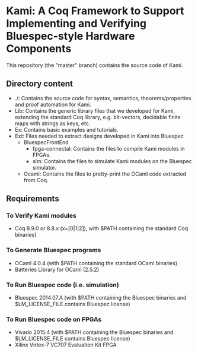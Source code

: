 Kami: A Coq Framework to Support Implementing and Verifying Bluespec-style Hardware Components
==============================================================================================

This repository (the "master" branch) contains the source code of Kami.

Directory content
-----------------

- ./: Contains the source code for syntax, semantics, theorems/properties and
  proof automation for Kami.
- Lib: Contains the generic library files that we developed for Kami, extending
  the standard Coq library, e.g. bit-vectors, decidable finite maps with strings
  as keys, etc.
- Ex: Contains basic examples and tutorials.
- Ext: Files needed to extract designs developed in Kami into Bluespec
  + BluespecFrontEnd
    * fpga-connectal: Contains the files to compile Kami modules in FPGAs.
    * sim: Contains the files to simulate Kami modules on the Bluespec simulator.
  + Ocaml: Contains the files to pretty-print the OCaml code extracted from Coq.

Requirements
------------

### To Verify Kami modules
- Coq 8.9.0 or 8.8.x (x=[0|1|2]), with $PATH containing the standard Coq binaries)

### To Generate Bluespec programs
- OCaml 4.0.4 (with $PATH containing the standard OCaml binaries)
- Batteries Library for OCaml (2.5.2)

### To Run Bluespec code (i.e. simulation)
- Bluespec 2014.07.A (with $PATH containing the Bluespec binaries and
  $LM\_LICENSE\_FILE contains Bluespec license)

### To Run Bluespec code on FPGAs
- Vivado 2015.4 (with $PATH containing the Bluespec binaries and
  $LM\_LICENSE\_FILE contains Bluespec license)
- Xilinx Virtex-7 VC707 Evaluation Kit FPGA

